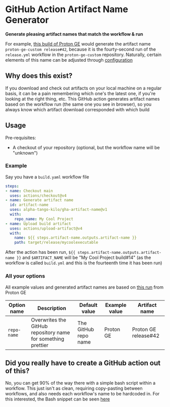 # GitHub Action Artifact Name Generator

**Generate pleasing artifact names that match the workflow & run**

For example, [this build of Proton GE](https://github.com/GloriousEggroll/proton-ge-custom/actions/runs/7457239085) would generate the artifact name `proton-ge-custom release#42`, because it is the fourty-second run of the `release.yml` workflow in the `proton-ge-custom` repository.
Naturally, certain elements of this name can be adjusted through [configuration](#all-your-options)

## Why does this exist?

If you download and check out artifacts on your local machine on a regular basis, it can be a pain remembering which one's the latest one, if you're looking at the right thing, etc.
This GitHub action generates artifact names based on the workflow run (the same one you see in browser), so you always know which artifact download corresponded with which build

<!-- TODO: add image -->

## Usage

Pre-requisites:
* A checkout of your repository (optional, but the workflow name will be "unknown")

### Example

Say you have a `build.yaml` workflow file

```yml
steps:
- name: Checkout main
  uses: actions/checkout@v4
- name: Generate artifact name
  id: artifact-name
  uses: alpha-tango-kilo/gha-artifact-name@v1
  with:
    repo_name: My Cool Project
- name: Upload build artifact
  uses: actions/upload-artifact@v4
  with:
    name: ${{ steps.artifact-name.outputs.artifact-name }}
    path: target/release/mycoolexecutable
```

After the action has been run, `${{ steps.artifact-name.outputs.artifact-name }}` and `$ARTIFACT_NAME` will be "My Cool Project build#14" (as the workflow is called `build.yml` and this is the fourteenth time it has been run)

### All your options
<!-- Note: this heading is linked to, update it if you update the heading name! -->

All example values and generated artifact names are based on [this run](https://github.com/GloriousEggroll/proton-ge-custom/actions/runs/7457239085) from Proton GE

| Option name 	| Description                                                  	| Default value        	| Example value 	| Artifact name        	|
|-------------	|--------------------------------------------------------------	|----------------------	|---------------	|----------------------	|
| `repo-name` 	| Overwrites the GitHub repository name for something prettier 	| The GitHub repo name 	| Proton GE     	| Proton GE release#42 	|

## Did you really have to create a GitHub action out of this?

No, you can get 90% of the way there with a simple bash script within a workflow.
This just isn't as clean, requiring copy-pasting between workflows, and also needs each workflow's name to be hardcoded in.
For this interested, the Bash snippet can be seen [here](https://gist.github.com/alpha-tango-kilo/9afd0f78b75ba3a2808de2c84a7fbfff)
